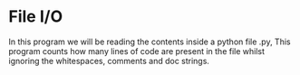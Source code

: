# File I/O
In this program we will be reading the contents inside a python file .py, This program counts how many lines of code are present in the file whilst ignoring the whitespaces, comments and doc strings.